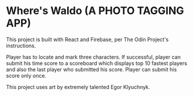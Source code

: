 # Where's Waldo (A PHOTO TAGGING APP)

This project is built with React and Firebase, per The Odin Project's instructions.

Player has to locate and mark three characters.
If successful, player can submit his time score to a scoreboard which displays top 10 fastest players and also the last player who submitted his score. Player can submit his score only once.

This project uses art by extremely talented Egor Klyuchnyk.
